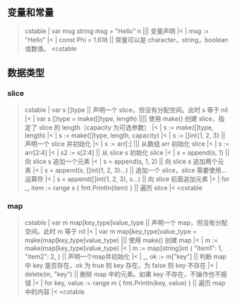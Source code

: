 ## 变量和常量

>cstable
>| var msg string
msg = "Hello" n       ||| 变量声明 |<
>| msg := "Hello"     |<
>| const Phi = 1.618  || 常量可以是 character，string，boolean 或数值。
<cstable

## 数据类型

### slice

>cstable
>| var s []type                         || 声明一个 slice，但没有分配空间。此时 s 等于 nil |<
>| var s []type = make([]type, length)  |||| 使用 make() 创建 slice，指定了 slice 的 length（capacity 为可选参数） |<
>| s := make([]type, length)            |<
>| s := make([]type, length, capacity)  |<
>| s := []int{1, 2, 3}                  || 声明一个 slice 并初始化 |<
>| s := arr[:]                          ||| 从数组 arr 初始化 slice |<
>| s := arr[2:4]                        |<
>| s2 := s[2:4]                         || 从 slice s 初始化 slice |<
>| s = append(s, 1)                     || 向 slice s 追加一个元素 |<
>| s = append(s, 1, 2)                  || 向 slice s 追加两个元素 |<
>| s = append(s, []int{1, 2, 3}...)     || 追加一个 slice，slice 需要使用...运算符 |<
>| s = append([]int{1, 2, 3}, s...)     || 向 slice 前面追加元素 |<
>| for _, item := range s {
	fmt.Println(item)
} || 遍历 slice |<
<cstable

### map

>cstable
>| var m map[key_type]value_type                                  || 声明一个 map，但没有分配空间。此时 m 等于 nil |<
>| var m map[key_type]value_type = make(map[key_type]value_type)  ||| 使用 make() 创建 map |<
>| m := make(map[key_type]value_type)                             |<
>| m := map[string]int {
    "item1": 1,
    "item2": 2,
}                    || 声明一个map并初始化 |<
>| _, ok := m["key"] || 判断 map 中 key 是否存在，ok 为 true 则 key 存在，为 false 则 key 不存在 |<
>| delete(m, "key")  || 删除 map 中的元素。如果 key 不存在，不操作也不报错 |<
>| for key, value := range m {
    fmt.Println(key, value)
}                    || 遍历 map 中的内容 |<
<cstable